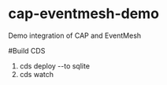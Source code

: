 # cap-eventmesh-demo
Demo integration of CAP and EventMesh

#Build CDS

1. cds deploy --to sqlite
2. cds watch
